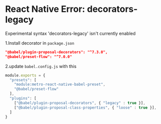 # React Native Error: decorators-legacy

Experimental syntax 'decorators-legacy' isn't currently enabled

1.Install decorator in `package.json`

```json
"@babel/plugin-proposal-decorators": "^7.3.0",
"@babel/preset-flow": "^7.0.0"
```

2.update `babel.config.js` with this
```js
module.exports = {
  "presets": [
    "module:metro-react-native-babel-preset",
    "@babel/preset-flow"
  ],
  "plugins": [
    ["@babel/plugin-proposal-decorators", { "legacy" : true }],
    ["@babel/plugin-proposal-class-properties", { "loose" : true }],
  ]
}
```

